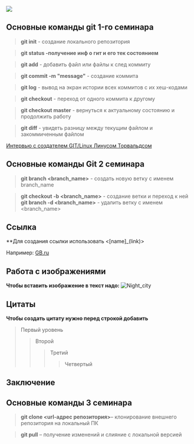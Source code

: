 ![](https://fuzeservers.ru/wp-content/uploads/1/7/c/17c86d4f862234bbc3a2f0a432a9f850.jpeg)
## Основные команды git 1-го семинара 

> **git init** - создание локального репозитория

> **git status -получение инф о гит и его тек состоянием**

> **git add** - добавить файл или файлы к след коммиту

> **git commit -m "message"** - создание коммита

> **git log** - вывод на экран истории всех коммитов с их хеш-кодами

> **git checkout** - переход от одного коммита к другому

> **git checkout master** - вернуться к актуальному состоянию и продолжить работу

> **git diff** - увидеть разницу между текущим файлом и закоммиченным файлом


[Интервью с создателем GIT/Linux Линусом Торвальдсом](https://habr.com/ru/post/374887/)



## Основные команды Git 2 семинара

> **git branch <branch_name>** - создать новую ветку с именем branch_name

>**git checkout -b <branch_name>** - создание ветки и переход к ней
> **git branch -d <branch_name>** - удалить ветку с именем <branch_name>

## Ссылка
**Для создания ссылки использовать <[name]_(link)>

Например: [GB.ru](https://gb.ru/)
## Работа с изображениями
**Чтобы вставить изображение в текст надо:**
![Night_city](city.jpg)

## Цитаты
**Чтобы создать цитату нужно перед строкой добавить**
> Первый уровень
>> Второй   
>>> Третий
>>>> Четвертый
## Заключение


## Основные команды 3 семинара

> **git clone <url-адрес репозитория>**– клонирование внешнего репозитория на  локальный ПК

> **git pull** – получение изменений и слияние с локальной версией
